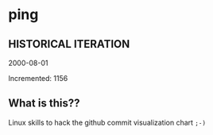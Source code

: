 # ping

## HISTORICAL ITERATION
2000-08-01

Incremented: 1156

## What is this?? 
Linux skills to hack the github commit visualization chart `;-)`
